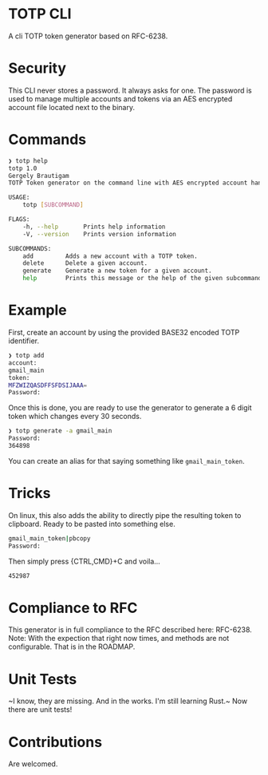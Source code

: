 # TOTP CLI

A cli TOTP token generator based on RFC-6238.

# Security

This CLI never stores a password. It always asks for one. The password is used to manage multiple accounts and tokens via an AES encrypted account file located next to the binary.

# Commands

```bash
❯ totp help
totp 1.0
Gergely Brautigam
TOTP Token generator on the command line with AES encrypted account handling.

USAGE:
    totp [SUBCOMMAND]

FLAGS:
    -h, --help       Prints help information
    -V, --version    Prints version information

SUBCOMMANDS:
    add         Adds a new account with a TOTP token.
    delete      Delete a given account.
    generate    Generate a new token for a given account.
    help        Prints this message or the help of the given subcommand(s)
```

# Example

First, create an account by using the provided BASE32 encoded TOTP identifier.

```bash
❯ totp add
account:
gmail_main
token:
MFZWIZQASDFFSFDSIJAAA=
Password:
```

Once this is done, you are ready to use the generator to generate a 6 digit token which changes every 30 seconds.

```bash
❯ totp generate -a gmail_main
Password:
364898
```

You can create an alias for that saying something like `gmail_main_token`.

# Tricks

On linux, this also adds the ability to directly pipe the resulting token to clipboard. Ready to be pasted into something else.

```bash
gmail_main_token|pbcopy
Password:
```

Then simply press {CTRL,CMD}+C and voila...

```bash
452987
```

# Compliance to RFC

This generator is in full compliance to the RFC described here: RFC-6238.
Note: With the expection that right now times, and methods are not configurable. That is in the ROADMAP.

# Unit Tests

~I know, they are missing. And in the works. I'm still learning Rust.~
Now there are unit tests!

# Contributions

Are welcomed.
